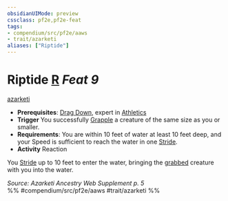 ```yaml
---
obsidianUIMode: preview
cssclass: pf2e,pf2e-feat
tags:
- compendium/src/pf2e/aaws
- trait/azarketi
aliases: ["Riptide"]
---
```

# Riptide  [R](/rules/core-rulebook/chapter-9-playing-the-game.md#Actions "Reaction") *Feat 9*  
[azarketi](/rules/traits/azarketi-loag.md)  

- **Prerequisites**: [Drag Down](/compendium/feats/drag-down-aaws.md), expert in [Athletics](/compendium/skills.md#Athletics)
- **Trigger** You successfully [Grapple](/rules/actions/grapple.md) a creature of the same size as you or smaller.
- **Requirements**: You are within 10 feet of water at least 10 feet deep, and your Speed is sufficient to reach the water in one [Stride](/rules/actions/stride.md).
- **Activity** Reaction

You [Stride](/rules/actions/stride.md) up to 10 feet to enter the water, bringing the [grabbed](/rules/conditions.md#Grabbed) creature with you into the water.

*Source: Azarketi Ancestry Web Supplement p. 5*  
%% #compendium/src/pf2e/aaws #trait/azarketi %%
